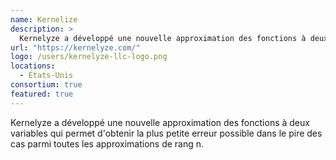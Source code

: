 ```yaml
---
name: Kernelize
description: >
  Kernelyze a développé une nouvelle approximation des fonctions à deux variables qui permet d'obtenir la plus petite erreur possible dans le pire des cas parmi toutes les approximations de rang n
url: "https://kernelyze.com/"
logo: /users/kernelyze-llc-logo.png
locations:
  - États-Unis
consortium: true
featured: true
---
```


Kernelyze a développé une nouvelle approximation des fonctions à deux variables qui permet d'obtenir la plus petite erreur possible dans le pire des cas parmi toutes les approximations de rang n.
